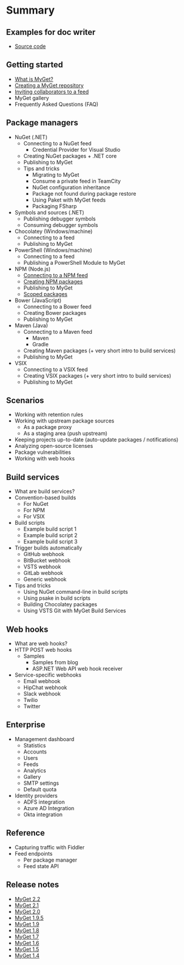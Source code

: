 # Summary

## Examples for doc writer

* [Source code](methods.md)

## Getting started

* [What is MyGet?](README.md)
* [Creating a MyGet repository](creating-a-myget-repository.md)
* [Inviting collaborators to a feed](inviting-collaborators-to-a-feed.md)
* MyGet gallery
* Frequently Asked Questions \(FAQ\)

## Package managers

* NuGet \(.NET\)
  * Connecting to a NuGet feed
    * Credential Provider for Visual Studio
  * Creating NuGet packages + .NET core
  * Publishing to MyGet
  * Tips and tricks
    * Migrating to MyGet
    * Consume a private feed in TeamCity
    * NuGet configuration inheritance
    * Package not found during package restore
    * Using Paket with MyGet feeds
    * Packaging FSharp
* Symbols and sources \(.NET\)
  * Publishing debugger symbols
  * Consuming debugger symbols
* Chocolatey \(Windows\/machine\)
  * Connecting to a feed
  * Publishing to MyGet
* PowerShell \(Windows\/machine\)
  * Connecting to a feed
  * Publishing a PowerShell Module to MyGet
* NPM \(Node.js\)
  * [Connecting to a NPM feed](connecting-to-a-npm-feed.md)
  * [Creating NPM packages](creating-npm-packages.md)
  * Publishing to MyGet
  * [Scoped packages](scoped-packages.md)
* Bower \(JavaScript\)
  * Connecting to a Bower feed
  * Creating Bower packages
  * Publishing to MyGet
* Maven \(Java\)
  * Connecting to a Maven feed
    * Maven
    * Gradle
  * Creating Maven packages \(+ very short intro to build services\)
  * Publishing to MyGet
* VSIX
  * Connecting to a VSIX feed
  * Creating VSIX packages \(+ very short intro to build services\)
  * Publishing to MyGet

## Scenarios

* Working with retention rules
* Working with upstream package sources
  * As a package proxy
  * As a staging area \(push upstream\)
* Keeping projects up-to-date \(auto-update packages \/ notifications\)
* Analyzing open-source licenses
* Package vulnerabilities
* Working with web hooks

## Build services

* What are build services?
* Convention-based builds
  * For NuGet
  * For NPM
  * For VSIX
* Build scripts
  * Example build script 1
  * Example build script 2
  * Example build script 3
* Trigger builds automatically
  * GitHub webhook
  * BitBucket webhook
  * VSTS webhook
  * GitLab webhook
  * Generic webhook
* Tips and tricks
  * Using NuGet command-line in build scripts
  * Using psake in build scripts
  * Building Chocolatey packages
  * Using VSTS Git with MyGet Build Services

## Web hooks

* What are web hooks?
* HTTP POST web hooks
  * Samples
    * Samples from blog
    * ASP.NET Web API web hook receiver
* Service-specific webhooks
  * Email webhook
  * HipChat webhook
  * Slack webhook
  * Twilio
  * Twitter

## Enterprise

* Management dashboard
  * Statistics
  * Accounts
  * Users
  * Feeds
  * Analytics
  * Gallery
  * SMTP settings
  * Default quota
* Identity providers
  * ADFS integration
  * Azure AD Integration
  * Okta integration

## Reference

* Capturing traffic with Fiddler
* Feed endpoints
  * Per package manager
  * Feed state API

## Release notes

* [MyGet 2.2](release-notes/myget-2.2.md)
* [MyGet 2.1](release-notes/myget-2.1.md)
* [MyGet 2.0](release-notes/myget-2.0.md)
* [MyGet 1.9.5](release-notes/myget-1.9.5.md)
* [MyGet 1.9](release-notes/myget-1.9.md)
* [MyGet 1.8](release-notes/myget-1.8.md)
* [MyGet 1.7](release-notes/myget-1.7.md)
* [MyGet 1.6](release-notes/myget-1.6.md)
* [MyGet 1.5](release-notes/myget-1.5.md)
* [MyGet 1.4](release-notes/myget-1.4.md)



